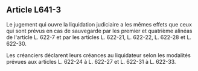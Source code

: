 Article L641-3
----
Le jugement qui ouvre la liquidation judiciaire a les mêmes effets que ceux qui
sont prévus en cas de sauvegarde par les premier et quatrième alinéas de
l'article L. 622-7 et par les articles L. 622-21, L. 622-22, L. 622-28 et L.
622-30.

Les créanciers déclarent leurs créances au liquidateur selon les modalités
prévues aux articles L. 622-24 à L. 622-27 et L. 622-31 à L. 622-33.

